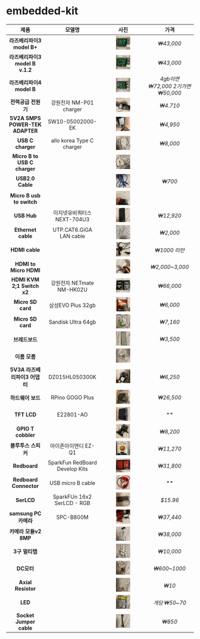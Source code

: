 # embedded-kit

|  <center>제품</center> |  <center>모델명</center> |  <center>사진</center> |  <center>가격</center> |  
|:-----:|:------:|:--------:|:----:|
|**라즈베리파이3 model B+** |  |<center><img src="/images/15.jpg"  width="35%" height="10%"> </center> |*₩43,000* |
|**라즈베리파이3 model B v.1.2** |  |<center><img src="/images/16.jpg"  width="35%" height="10%"> </center> |*₩43,000* |
|**라즈베리파이4 model B** |  |<center><img src="/images/17.jpg"  width="35%" height="10%"> </center> |*4gb이면 ₩72,000 2기가면 ₩50,000* |
|**전력공급 전원기** | 강원전자 NM-P01 charger |<center><img src="/images/10.jpg"  width="35%" height="10%"> </center> |*₩4.710* |
|**5V2A SMPS POWER-TEK ADAPTER** | SW10-05002000-EK |<center><img src="/images/12.jpg"  width="35%" height="10%"> </center> |*₩4,950* |
|**USB C charger** | allo korea Type C charger |<center><img src="/images/6.jpg"  width="35%" height="10%"> </center> |*₩8,000* |
|**Micro B to USB C charger** |  |<center><img src="/images/7.jpg"  width="35%" height="10%"> </center> | |
|**USB2.0 Cable** |  |<center><img src="/images/11.jpg"  width="35%" height="10%"> </center> |*₩700* |
|**Micro B usb to switch** |  | <img src="/images/1.jpg"  width="35%" height="10%"> | |
|**USB Hub** | 이지넷유비쿼터스 NEXT-704U3 |<center><img src="/images/13.jpg"  width="35%" height="10%"> </center> |*₩12,920* |
|**Ethernet cable** | UTP.CAT6.GiGA LAN cable  | <center><img src="/images/2.jpg"  width="35%" height="10%"> </center> |*₩2,000* |
|**HDMI cable** |  |<center><img src="/images/8.jpg"  width="35%" height="10%"> </center> |*₩1000 미만* |
|**HDMI to Micro HDMI** |  |<center><img src="/images/21.jpg"  width="35%" height="10%"> </center> |*₩2,000~3,000* |
|**HDMI KVM 2;1 Switch x2** | 강원전자 NETmate NM-HK02U |<center><img src="/images/14.jpg"  width="35%" height="10%"> </center> |*₩66,000* |
|**Micro SD card** | 삼성EVO Plus 32gb |<center><img src="/images/18.jpg"  width="35%" height="10%"> </center> |*₩6,000* |
|**Micro SD card** | Sandisk Ultra 64gb |<center><img src="/images/20.jpg"  width="35%" height="10%"> </center> |*₩7,160* |
|**브레드보드** |  |<center><img src="/images/19.jpg"  width="35%" height="10%"> </center> |*₩3,500* |
|**이름 모름** |  |<center><img src="/images/22.jpg"  width="35%" height="10%"> </center> | |
|**5V3A 라즈베리파이3 어댑터** | DZ015HL050300K |<center><img src="/images/23.jpg"  width="35%" height="10%"> </center> |*₩6,250* |
|**하드웨어 보드** | RPino GOGO Plus |<center><img src="/images/24.jpg"  width="35%" height="10%"> </center> |*₩26,500* |
|**TFT LCD** | E22801-AO |<center><img src="/images/25.jpg"  width="35%" height="10%"> </center> |** |
|**GPIO T cobbler** |  |<center><img src="/images/26.jpg"  width="35%" height="10%"> </center> |*₩8,200* |
|**블루투스 스피커** | 아이존아이앤디 EZ-Q1 |<center><img src="/images/27.jpg"  width="35%" height="10%"> </center> |*₩11,270* |
|**Redboard** | SparkFun RedBoard Develop Kits |<center><img src="/images/28.jpg"  width="35%" height="10%"> </center> |*₩31,800* |
|**Redboard Connector** | USB micro B cable |<center><img src="/images/29.jpg"  width="35%" height="10%"> </center> |** |
|**SerLCD** | SparkFUn 16x2 SerLCD - RGB |<center><img src="/images/30.jpg"  width="35%" height="10%"> </center> |*$15.96* |
|**samsung PC카메라** | SPC-B800M |<center><img src="/images/3.jpg"  width="35%" height="10%"> </center> |*₩37,440* |
|**카메라 모듈v2 8MP** |  |<center><img src="/images/4.jpg"  width="35%" height="10%"> </center> |*₩38,000* |
|**3구 멀티탭** |  |<center><img src="/images/5.jpg"  width="35%" height="10%"> </center> |*₩10,000* |
|**DC모터** |  |<center><img src="/images/31.jpg"  width="35%" height="10%"> </center> |*₩600~1000* |
|**Axial Resistor** |  |<center><img src="/images/32.jpg"  width="35%" height="10%"> </center> |*₩10* |
|**LED** |  |<center><img src="/images/33.jpg"  width="35%" height="10%"> </center> |*개당 ₩50~70* |
|**Socket Jumper cable** |  |<center><img src="/images/34.jpg"  width="35%" height="10%"> </center> |*₩850* |


